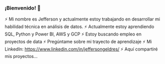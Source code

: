 ### ¡Bienvenido! 👋

 ⚡ Mi nombre es Jefferson y actualmente estoy trabajando en desarrollar mi habilidad técnica en análisis de datos.
 ⚡ Actualmente estoy aprendiendo SQL, Python y Power BI, AWS y GCP
 ⚡ Estoy buscando empleo en proyectos de data
 ⚡ Pregúntame sobre mi trayecto de aprendizaje
 ⚡ Mi LinkedIn: https://www.linkedin.com/in/jeffersongeldres/
 ⚡ Aquí compartiré mis proyectos...
